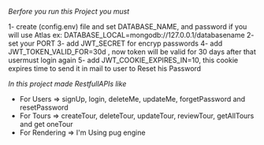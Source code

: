 _Berfore you run this Project you must_

1- create (config.env) file and set DATABASE_NAME, and password if you will use Atlas
ex: DATABASE_LOCAL=mongodb://127.0.0.1/databasename
2- set your PORT
3- add JWT_SECRET for encryp passwords
4- add JWT_TOKEN_VALID_FOR=30d , now token will be valid for 30 days after that usermust login again
5- add JWT_COOKIE_EXPIRES_IN=10, this cookie expires time to send it in mail to user to Reset his Password

_In this project made RestfullAPIs like_

- For Users => signUp, login, deleteMe, updateMe, forgetPassword and resetPassword
- For Tours => createTour, deleteTour, updateTour, reviewTour, getAllTours and get oneTour
- For Rendering => I'm Using pug engine
